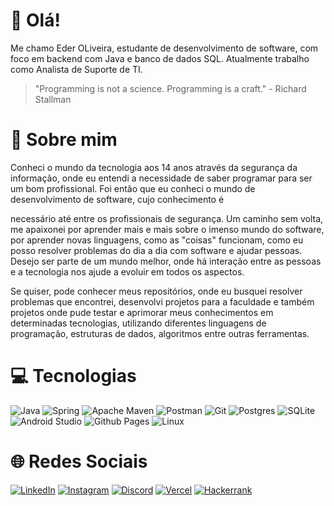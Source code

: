 # 👋 Olá!
Me chamo Eder OLiveira, estudante de desenvolvimento de software, com foco em backend com Java e banco de dados SQL. Atualmente trabalho como Analista de Suporte de TI. </br>

> "Programming is not a science. Programming is a craft." - Richard Stallman

# 🚀 Sobre mim

Conheci o mundo da tecnologia aos 14 anos através da segurança da informação, onde eu entendi a necessidade de saber programar para ser um bom profissional. Foi então que eu conheci o mundo de desenvolvimento de software, cujo conhecimento é

necessário até entre os profissionais de segurança. Um caminho sem volta, me apaixonei por aprender mais e mais sobre o imenso mundo do software, por aprender novas linguagens, como as "coisas" funcionam, como eu posso resolver problemas do
dia a dia com software e ajudar pessoas. Desejo ser parte de um mundo melhor, onde há interação entre as pessoas e a tecnologia nos ajude a evoluir em todos os aspectos.

Se quiser, pode conhecer meus repositórios, onde eu busquei resolver problemas que encontrei, desenvolvi projetos para a faculdade e também projetos onde pude testar e aprimorar meus conhecimentos em determinadas tecnologias, utilizando
diferentes linguagens de programação, estruturas de dados, algoritmos entre outras ferramentas.

# 💻 Tecnologias

![Java](https://img.shields.io/badge/java-%23ED8B00.svg?style=for-the-badge&logo=openjdk&logoColor=white) ![Spring](https://img.shields.io/badge/spring-%236DB33F.svg?style=for-the-badge&logo=spring&logoColor=white) ![Apache Maven](https://img.shields.io/badge/Apache%20Maven-C71A36?style=for-the-badge&logo=Apache%20Maven&logoColor=white) ![Postman](https://img.shields.io/badge/Postman-FF6C37?style=for-the-badge&logo=postman&logoColor=white) ![Git](https://img.shields.io/badge/git-%23F05033.svg?style=for-the-badge&logo=git&logoColor=white) ![Postgres](https://img.shields.io/badge/postgres-%23316192.svg?style=for-the-badge&logo=postgresql&logoColor=white) ![SQLite](https://img.shields.io/badge/sqlite-%2307405e.svg?style=for-the-badge&logo=sqlite&logoColor=white) ![Android Studio](https://img.shields.io/badge/Android%20Studio-3DDC84.svg?style=for-the-badge&logo=android-studio&logoColor=white) ![Github Pages](https://img.shields.io/badge/github%20pages-121013?style=for-the-badge&logo=github&logoColor=white) ![Linux](https://img.shields.io/badge/Linux-FCC624?style=for-the-badge&logo=linux&logoColor=black)

# 🌐 Redes Sociais
[![LinkedIn](https://img.shields.io/badge/linkedin-%230077B5.svg?style=for-the-badge&logo=linkedin&logoColor=white)](https://linkedin.com/in/ederoliv) [![Instagram](https://img.shields.io/badge/Instagram-%23E4405F.svg?style=for-the-badge&logo=Instagram&logoColor=white)](https://www.instagram.com/ederoliveira556) [![Discord](https://img.shields.io/badge/Discord-%235865F2.svg?style=for-the-badge&logo=discord&logoColor=white)](https://discord.gg/invite/edermossad) [![Vercel](https://img.shields.io/badge/vercel-%23000000.svg?style=for-the-badge&logo=vercel&logoColor=white)](https://ederoliv.vercel.app) [![Hackerrank](https://img.shields.io/badge/-Hackerrank-2EC866?style=for-the-badge&logo=HackerRank&logoColor=white)](https://www.hackerrank.com/profile/ederoliv)
